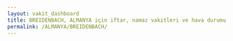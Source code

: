 ```yaml
---
layout: vakit_dashboard
title: BREIDENBACH, ALMANYA için iftar, namaz vakitleri ve hava durumu - ilçe/eyalet seç
permalink: /ALMANYA/BREIDENBACH/
---
```


<script type="text/javascript">
  var GLOBAL_COUNTRY = 'ALMANYA';
  var GLOBAL_CITY = 'BREIDENBACH';
  var GLOBAL_STATE = '';
  var lat = 72;
  var lon = 21;
</script>
